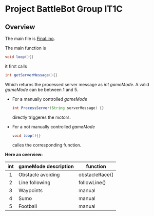 # Project BattleBot Group IT1C

## Overview

The main file is [Final.ino](/BasicFunctions/Final/Final.ino).

The main function is 
  ```java
  void loop(){}
  ```
it first calls
  ```java
  int getServerMessage(){}
  ```
Which returns the processed server message as *int gameMode*. 
A valid *gameMode* can be between 1 and 5.

- For a manually controlled *gameMode*
    ```java
    int ProcessServer(String serverMessage) {}
    ```
  directly triggeres the motors.

- For a not manually controlled *gameMode*
    ```java
    void loop(){}
    ```
  calles the corresponding function.

**Here an overview:**

| int   | gameMode description      | function          | 
| :---: | ------------------------- | ----------------- |
| 1     | Obstacle avoiding         | obstacleRace()    |
| 2     | Line following            | followLine()      |
| 3     | Waypoints                 | manual            |
| 4     | Sumo                      | manual            |
| 5     | Football                  | manual            |

